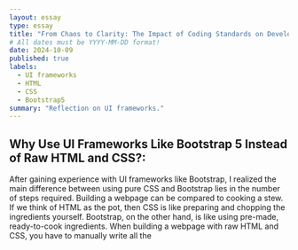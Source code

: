 ```yaml
---
layout: essay
type: essay
title: "From Chaos to Clarity: The Impact of Coding Standards on Development"
# All dates must be YYYY-MM-DD format!
date: 2024-10-09
published: true
labels:
  - UI frameworks
  - HTML
  - CSS
  - Bootstrap5
summary: "Reflection on UI frameworks."
---
```


## Why Use UI Frameworks Like Bootstrap 5 Instead of Raw HTML and CSS?: 
After gaining experience with UI frameworks like Bootstrap, I realized the main difference between using pure CSS and Bootstrap lies in the number of steps required. Building a webpage can be compared to cooking a stew. If we think of HTML as the pot, then CSS is like preparing and chopping the ingredients yourself. Bootstrap, on the other hand, is like using pre-made, ready-to-cook ingredients. When building a webpage with raw HTML and CSS, you have to manually write all the <style> attributes. This involves coding the layout, spacing, typography, and responsiveness from scratch. In contrast, when building a webpage with Bootstrap, much of that work is already done for developers. We simply use pre-built components and classes to achieve professional results quickly.
In addition, UI frameworks like Bootstrap provide significant time-saving benefits for developers. Instead of writing complex CSS code for grids, margins, and responsive behavior, developers can utilize Bootstrap’s built-in classes and components. This results in a streamlined workflow, where creating a polished and consistent design takes fewer steps. Additionally, using a framework like Bootstrap ensures a clean and uniform look throughout a webpage with minimal effort, which is particularly helpful when working on large projects.

<hr>

## Comparison of Web Pages Built With and Without a UI Framework:   
When I first began learning Bootstrap, I created two versions of a simple webpage: one using raw HTML and CSS, and the other using Bootstrap. The first webpage, built with only HTML and CSS, had basic typography and alignment. I had to manually set background, margins, and aligns.
<img src="">
The second version, built using Bootstrap, looked much more polished and professional, even though it required far less code. 
<img src="">
By utilizing Bootstrap’s grid system and pre-designed components, I was able to create a well-structured and visually appealing webpage with minimal effort. This comparison highlights how much easier and more efficient it is to use a UI framework to achieve high-quality results.


<hr>

## Conclusion:
In conclusion, while coding standards and tools like ESLint significantly enhance code quality and ensure consistency, from my perspective, it’s crucial to go beyond these tools and be diligent in studying and reading code to gain a deeper understanding of programming language. 
